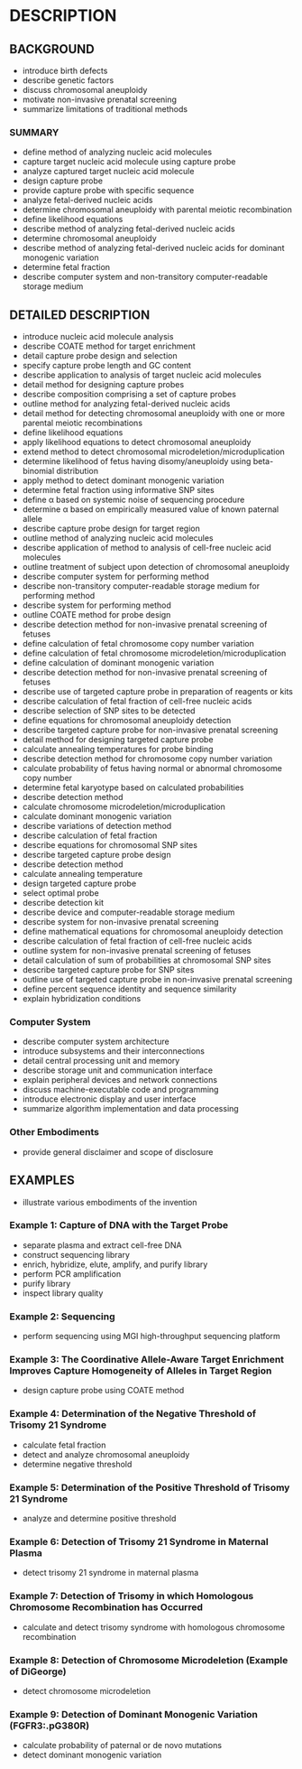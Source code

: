 # DESCRIPTION

## BACKGROUND

- introduce birth defects
- describe genetic factors
- discuss chromosomal aneuploidy
- motivate non-invasive prenatal screening
- summarize limitations of traditional methods

### SUMMARY

- define method of analyzing nucleic acid molecules
- capture target nucleic acid molecule using capture probe
- analyze captured target nucleic acid molecule
- design capture probe
- provide capture probe with specific sequence
- analyze fetal-derived nucleic acids
- determine chromosomal aneuploidy with parental meiotic recombination
- define likelihood equations
- describe method of analyzing fetal-derived nucleic acids
- determine chromosomal aneuploidy
- describe method of analyzing fetal-derived nucleic acids for dominant monogenic variation
- determine fetal fraction
- describe computer system and non-transitory computer-readable storage medium

## DETAILED DESCRIPTION

- introduce nucleic acid molecule analysis
- describe COATE method for target enrichment
- detail capture probe design and selection
- specify capture probe length and GC content
- describe application to analysis of target nucleic acid molecules
- detail method for designing capture probes
- describe composition comprising a set of capture probes
- outline method for analyzing fetal-derived nucleic acids
- detail method for detecting chromosomal aneuploidy with one or more parental meiotic recombinations
- define likelihood equations
- apply likelihood equations to detect chromosomal aneuploidy
- extend method to detect chromosomal microdeletion/microduplication
- determine likelihood of fetus having disomy/aneuploidy using beta-binomial distribution
- apply method to detect dominant monogenic variation
- determine fetal fraction using informative SNP sites
- define α based on systemic noise of sequencing procedure
- determine α based on empirically measured value of known paternal allele
- describe capture probe design for target region
- outline method of analyzing nucleic acid molecules
- describe application of method to analysis of cell-free nucleic acid molecules
- outline treatment of subject upon detection of chromosomal aneuploidy
- describe computer system for performing method
- describe non-transitory computer-readable storage medium for performing method
- describe system for performing method
- outline COATE method for probe design
- describe detection method for non-invasive prenatal screening of fetuses
- define calculation of fetal chromosome copy number variation
- define calculation of fetal chromosome microdeletion/microduplication
- define calculation of dominant monogenic variation
- describe detection method for non-invasive prenatal screening of fetuses
- describe use of targeted capture probe in preparation of reagents or kits
- describe calculation of fetal fraction of cell-free nucleic acids
- describe selection of SNP sites to be detected
- define equations for chromosomal aneuploidy detection
- describe targeted capture probe for non-invasive prenatal screening
- detail method for designing targeted capture probe
- calculate annealing temperatures for probe binding
- describe detection method for chromosome copy number variation
- calculate probability of fetus having normal or abnormal chromosome copy number
- determine fetal karyotype based on calculated probabilities
- describe detection method
- calculate chromosome microdeletion/microduplication
- calculate dominant monogenic variation
- describe variations of detection method
- describe calculation of fetal fraction
- describe equations for chromosomal SNP sites
- describe targeted capture probe design
- describe detection method
- calculate annealing temperature
- design targeted capture probe
- select optimal probe
- describe detection kit
- describe device and computer-readable storage medium
- describe system for non-invasive prenatal screening
- define mathematical equations for chromosomal aneuploidy detection
- describe calculation of fetal fraction of cell-free nucleic acids
- outline system for non-invasive prenatal screening of fetuses
- detail calculation of sum of probabilities at chromosomal SNP sites
- describe targeted capture probe for SNP sites
- outline use of targeted capture probe in non-invasive prenatal screening
- define percent sequence identity and sequence similarity
- explain hybridization conditions

### Computer System

- describe computer system architecture
- introduce subsystems and their interconnections
- detail central processing unit and memory
- describe storage unit and communication interface
- explain peripheral devices and network connections
- discuss machine-executable code and programming
- introduce electronic display and user interface
- summarize algorithm implementation and data processing

### Other Embodiments

- provide general disclaimer and scope of disclosure

## EXAMPLES

- illustrate various embodiments of the invention

### Example 1: Capture of DNA with the Target Probe

- separate plasma and extract cell-free DNA
- construct sequencing library
- enrich, hybridize, elute, amplify, and purify library
- perform PCR amplification
- purify library
- inspect library quality

### Example 2: Sequencing

- perform sequencing using MGI high-throughput sequencing platform

### Example 3: The Coordinative Allele-Aware Target Enrichment Improves Capture Homogeneity of Alleles in Target Region

- design capture probe using COATE method

### Example 4: Determination of the Negative Threshold of Trisomy 21 Syndrome

- calculate fetal fraction
- detect and analyze chromosomal aneuploidy
- determine negative threshold

### Example 5: Determination of the Positive Threshold of Trisomy 21 Syndrome

- analyze and determine positive threshold

### Example 6: Detection of Trisomy 21 Syndrome in Maternal Plasma

- detect trisomy 21 syndrome in maternal plasma

### Example 7: Detection of Trisomy in which Homologous Chromosome Recombination has Occurred

- calculate and detect trisomy syndrome with homologous chromosome recombination

### Example 8: Detection of Chromosome Microdeletion (Example of DiGeorge)

- detect chromosome microdeletion

### Example 9: Detection of Dominant Monogenic Variation (FGFR3:.pG380R)

- calculate probability of paternal or de novo mutations
- detect dominant monogenic variation

